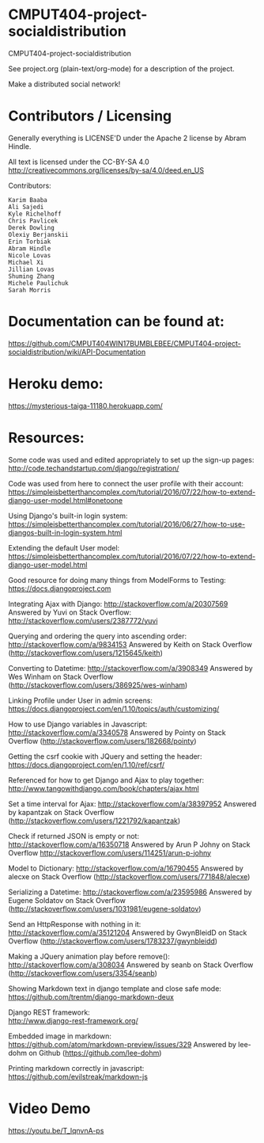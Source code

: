 CMPUT404-project-socialdistribution
===================================

CMPUT404-project-socialdistribution

See project.org (plain-text/org-mode) for a description of the project.

Make a distributed social network!

Contributors / Licensing
========================

Generally everything is LICENSE'D under the Apache 2 license by Abram Hindle.

All text is licensed under the CC-BY-SA 4.0 http://creativecommons.org/licenses/by-sa/4.0/deed.en_US

Contributors:

    Karim Baaba
    Ali Sajedi
    Kyle Richelhoff
    Chris Pavlicek
    Derek Dowling
    Olexiy Berjanskii
    Erin Torbiak
    Abram Hindle
    Nicole Lovas
    Michael Xi
    Jillian Lovas
    Shuming Zhang
    Michele Paulichuk
    Sarah Morris


Documentation can be found at:
=============================

https://github.com/CMPUT404WIN17BUMBLEBEE/CMPUT404-project-socialdistribution/wiki/API-Documentation

Heroku demo:
============
https://mysterious-taiga-11180.herokuapp.com/

Resources:  
=========

Some code was used and edited appropriately to set up the sign-up pages:
http://code.techandstartup.com/django/registration/

Code was used from here to connect the user profile with their account:
https://simpleisbetterthancomplex.com/tutorial/2016/07/22/how-to-extend-django-user-model.html#onetoone

Using Django's built-in login system:
https://simpleisbetterthancomplex.com/tutorial/2016/06/27/how-to-use-djangos-built-in-login-system.html

Extending the default User model:
https://simpleisbetterthancomplex.com/tutorial/2016/07/22/how-to-extend-django-user-model.html

Good resource for doing many things from ModelForms to Testing:
https://docs.djangoproject.com

Integrating Ajax with Django:
http://stackoverflow.com/a/20307569
Answered by Yuvi on Stack Overflow: http://stackoverflow.com/users/2387772/yuvi

Querying and ordering the query into ascending order:
http://stackoverflow.com/a/9834153 Answered by Keith on Stack Overflow (http://stackoverflow.com/users/1215645/keith)

Converting to Datetime:
http://stackoverflow.com/a/3908349 Answered by Wes Winham on Stack Overflow (http://stackoverflow.com/users/386925/wes-winham)

Linking Profile under User in admin screens:
https://docs.djangoproject.com/en/1.10/topics/auth/customizing/

How to use Django variables in Javascript:
http://stackoverflow.com/a/3340578 Answered by Pointy on Stack Overflow (http://stackoverflow.com/users/182668/pointy)

Getting the csrf cookie with JQuery and setting the header:
https://docs.djangoproject.com/en/1.10/ref/csrf/

Referenced for how to get Django and Ajax to play together:
http://www.tangowithdjango.com/book/chapters/ajax.html

Set a time interval for Ajax:
http://stackoverflow.com/a/38397952 Answered by kapantzak on Stack Overflow (http://stackoverflow.com/users/1221792/kapantzak)

Check if returned JSON is empty or not:
http://stackoverflow.com/a/16350718 Answered by Arun P Johny on Stack Overflow http://stackoverflow.com/users/114251/arun-p-johny

Model to Dictionary:
http://stackoverflow.com/a/16790455 Answered by alecxe on Stack Overflow (http://stackoverflow.com/users/771848/alecxe)

Serializing a Datetime:
http://stackoverflow.com/a/23595986 Answered by Eugene Soldatov on Stack Overflow (http://stackoverflow.com/users/1031981/eugene-soldatov)

Send an HttpResponse with nothing in it:
http://stackoverflow.com/a/35121204 Answered by GwynBleidD on Stack Overflow (http://stackoverflow.com/users/1783237/gwynbleidd)

Making a JQuery animation play before remove():
http://stackoverflow.com/a/308034  Answered by seanb on Stack Overflow (http://stackoverflow.com/users/3354/seanb)

Showing Markdown text in django template and close safe mode:  
https://github.com/trentm/django-markdown-deux

Django REST framework:  
http://www.django-rest-framework.org/

Embedded image in markdown:  
https://github.com/atom/markdown-preview/issues/329 Answered by lee-dohm on Github (https://github.com/lee-dohm)

Printing markdown correctly in javascript:
https://github.com/evilstreak/markdown-js

Video Demo
==========
https://youtu.be/T_lqnvnA-ps
